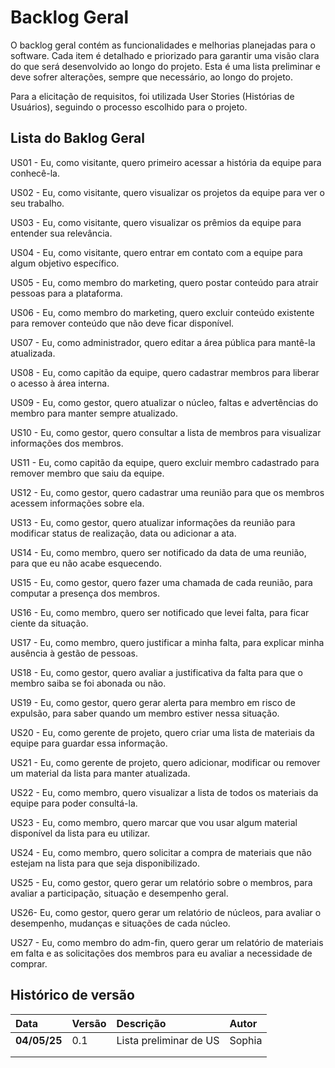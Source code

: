 # Backlog Geral

O backlog geral contém as funcionalidades e melhorias planejadas para o software. Cada item é detalhado e priorizado para garantir uma visão clara do que será desenvolvido ao longo do projeto. Esta é uma lista preliminar e deve sofrer alterações, sempre que necessário, ao longo do projeto.

Para a elicitação de requisitos, foi utilizada User Stories (Histórias de Usuários), seguindo o processo escolhido para o projeto.

## Lista do Baklog Geral

US01 - Eu, como visitante, quero primeiro acessar a história da equipe para conhecê-la. 

US02 - Eu, como visitante, quero visualizar os projetos da equipe para ver o seu trabalho. 

US03 - Eu, como visitante, quero visualizar os prêmios da equipe para entender sua relevância. 

US04 - Eu, como visitante, quero entrar em contato com a equipe para algum objetivo específico. 

US05 - Eu, como membro do marketing, quero postar conteúdo para atrair pessoas para a plataforma. 

US06 - Eu, como membro do marketing, quero excluir conteúdo existente para remover conteúdo que não deve ficar disponível. 

US07 - Eu, como administrador, quero editar a área pública para mantê-la atualizada. 

US08 - Eu, como capitão da equipe, quero cadastrar membros para liberar o acesso à área interna. 

US09 - Eu, como gestor, quero atualizar o núcleo, faltas e advertências do membro para manter sempre atualizado. 

US10 - Eu, como gestor, quero consultar a lista de membros para visualizar informações dos membros. 

US11 - Eu, como capitão da equipe, quero excluir membro cadastrado para remover membro que saiu da equipe. 

US12 - Eu, como gestor, quero cadastrar uma reunião para que os membros acessem informações sobre ela. 

US13 - Eu, como gestor, quero atualizar informações da reunião para modificar status de realização, data ou adicionar a ata. 

US14 - Eu, como membro, quero ser notificado da data de uma reunião, para que eu não acabe esquecendo. 

US15 - Eu, como gestor, quero fazer uma chamada de cada reunião, para computar a presença dos membros. 

US16 - Eu, como membro, quero ser notificado que levei falta, para ficar ciente da situação. 

US17 - Eu, como membro, quero justificar a minha falta, para explicar minha ausência à gestão de pessoas. 

US18 - Eu, como gestor, quero avaliar a justificativa da falta para que o membro saiba se foi abonada ou não. 

US19 - Eu, como gestor, quero gerar alerta para membro em risco de expulsão, para saber quando um membro estiver nessa situação. 

US20 - Eu, como gerente de projeto, quero criar uma lista de materiais da equipe para guardar essa informação. 

US21 - Eu, como gerente de projeto, quero adicionar, modificar ou remover um material da lista para manter atualizada. 

US22 - Eu, como membro, quero visualizar a lista de todos os materiais da equipe para poder consultá-la. 

US23 - Eu, como membro, quero marcar que vou usar algum material disponível da lista para eu utilizar. 

US24 - Eu, como membro, quero solicitar a compra de materiais que não estejam na lista para que seja disponibilizado. 

US25 - Eu, como gestor, quero gerar um relatório sobre o membros, para avaliar a participação, situação e desempenho geral.

US26- Eu, como gestor, quero gerar um relatório de núcleos, para avaliar o desempenho, mudanças e situações de cada núcleo.

US27 - Eu, como membro do adm-fin, quero gerar um relatório de materiais em falta e as solicitações dos membros para eu avaliar a necessidade de comprar. 

## Histórico de versão 
|**Data**|**Versão** |**Descrição** |**Autor**|
| :- | :- | :- | :- |
|**04/05/25**|0.1|Lista preliminar de US|Sophia|
|||||
|||||
